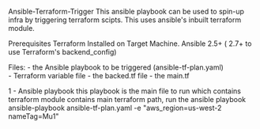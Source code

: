 Ansible-Terraform-Trigger
This ansible playbook can be used to spin-up infra by triggering terraform scipts. This uses ansible's inbuilt terraform module.

Prerequisites
Terraform Installed on Target Machine.
Ansible 2.5+ ( 2.7+ to use Terraform's backend_config)

Files:
        - the Ansible playbook to be triggered (ansible-tf-plan.yaml)  
        - Terraform variable file 
        - the backed.tf file
        - the main.tf 


1 - Ansible playbook
        this playbook is the main file to run which contains terraform module contains main terraform path, 
run the ansible playbook 
ansible-playbook ansible-tf-plan.yaml -e "aws_region=us-west-2 nameTag=Mu1"
